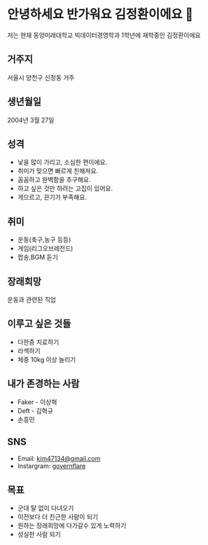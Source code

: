 # 안녕하세요 반가워요 김정환이에요 👋

저는 현재 동양미래대학교 빅데이터경영학과 1학년에 재학중인 김정환이에요

## 거주지
서울시 양천구 신정동 거주

## 생년월일
2004년 3월 27일

## 성격
- 낯을 많이 가리고, 소심한 편이에요.
- 취미가 맞으면 빠르게 친해져요.
- 꼼꼼하고 완벽함을 추구해요.
- 하고 싶은 것만 하려는 고집이 있어요.
- 게으르고, 끈기가 부족해요.
  
## 취미
- 운동(축구,농구 등등)
- 게임(리그오브레전드)
- 팝송,BGM 듣기

## 장래희망
운동과 관련된 직업

## 이루고 싶은 것들
- 다한증 치료하기
- 라섹하기
- 체중 10kg 이상 늘리기

## 내가 존경하는 사람
- Faker - 이상혁
- Deft - 김혁규
- 손흥민
##  SNS
- Email: kim47134@gmail.com
- Instargram: [governflare](https://www.instagram.com/governflare/)

## 목표
- 군대 탈 없이 다녀오기
- 이전보다 더 친근한 사람이 되기
- 원하는 장래희망에 다가갈수 있게 노력하기
- 성실한 사람 되기
